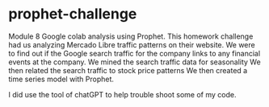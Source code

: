 # prophet-challenge
Module 8 Google colab analysis using Prophet.
This homework challenge had us analyzing Mercado Libre traffic patterns on their website.
We were to find out if the Google search traffic for the company links to any financial events at the company.
We mined the search traffic data for seasonality
We then related the search traffic to stock price patterns
We then created a time series model with Prophet.

I did use the tool of chatGPT to help trouble shoot some of my code.
